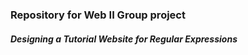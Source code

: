 ### Repository for Web II Group project

##### Designing a Tutorial Website for Regular Expressions
